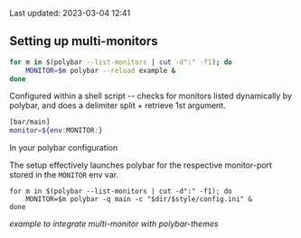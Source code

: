 Last updated: 2023-03-04 12:41

## Setting up multi-monitors

```sh
for m in $(polybar --list-monitors | cut -d":" -f1); do
    MONITOR=$m polybar --reload example &
done
```
Configured within a shell script -- checks for monitors listed dynamically by polybar, and does a delimiter split + retrieve 1st argument.  

```sh
[bar/main]
monitor=${env:MONITOR:}
```
In your polybar configuration  

The setup effectively launches polybar for the respective monitor-port stored in the `MONITOR` env var.  
```shell
for m in $(polybar --list-monitors | cut -d":" -f1); do
	MONITOR=$m polybar -q main -c "$dir/$style/config.ini" &
done
```
_example to integrate multi-monitor with polybar-themes_  

